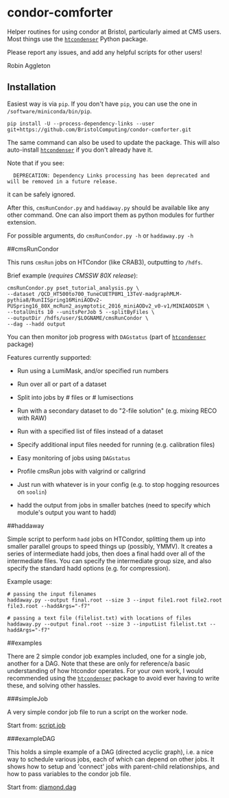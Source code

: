 # condor-comforter
Helper routines for using condor at Bristol, particularly aimed at CMS users.
Most things use the [`htcondenser`](https://github.com/raggleton/htcondenser) Python package.

Please report any issues, and add any helpful scripts for other users!

Robin Aggleton

## Installation

Easiest way is via `pip`. If you don't have `pip`, you can use the one in `/software/miniconda/bin/pip`.

```
pip install -U --process-dependency-links --user git+https://github.com/BristolComputing/condor-comforter.git
```
The same command can also be used to update the package. This will also auto-install [`htcondenser`](https://github.com/raggleton/htcondenser) if you don't already have it.

Note that if you see:

```
  DEPRECATION: Dependency Links processing has been deprecated and will be removed in a future release.
```

it can be safely ignored.

After this, `cmsRunCondor.py` and `haddaway.py` should be available like any other command.
One can also import them as python modules for further extension.

For possible arguments, do `cmsRunCondor.py -h` or `haddaway.py -h`

##cmsRunCondor

This runs `cmsRun` jobs on HTCondor (like CRAB3), outputting to `/hdfs`.

Brief example (_requires CMSSW 80X release_):

```
cmsRunCondor.py pset_tutorial_analysis.py \
--dataset /QCD_HT500to700_TuneCUETP8M1_13TeV-madgraphMLM-pythia8/RunIISpring16MiniAODv2-PUSpring16_80X_mcRun2_asymptotic_2016_miniAODv2_v0-v1/MINIAODSIM \
--totalUnits 10 --unitsPerJob 5 --splitByFiles \
--outputDir /hdfs/user/$LOGNAME/cmsRunCondor \
--dag --hadd output
```

You can then monitor job progress with `DAGstatus` (part of [`htcondenser`](https://github.com/raggleton/htcondenser) package)

Features currently supported:

- Run using a LumiMask, and/or specified run numbers

- Run over all or part of a dataset

- Split into jobs by # files or # lumisections

- Run with a secondary dataset to do "2-file solution" (e.g. mixing RECO with RAW)

- Run with a specified list of files instead of a dataset

- Specify additional input files needed for running (e.g. calibration files)

- Easy monitoring of jobs using `DAGstatus`

- Profile cmsRun jobs with valgrind or callgrind

- Just run with whatever is in your config (e.g. to stop hogging resources on `soolin`)

- hadd the output from jobs in smaller batches (need to specify which module's output you want to hadd)

##haddaway

Simple script to perform `hadd` jobs on HTCondor, splitting them up into smaller parallel groups to speed things up (possibly, YMMV).
It creates a series of intermediate hadd jobs, then does a final hadd over all of the intermediate files.
You can specify the intermediate group size, and also specify the standard hadd options (e.g. for compression).

Example usage:

```
# passing the input filenames
haddaway.py --output final.root --size 3 --input file1.root file2.root file3.root --haddArgs="-f7"

# passing a text file (filelist.txt) with locations of files
haddaway.py --output final.root --size 3 --inputList filelist.txt --haddArgs="-f7"
```

##examples

There are 2 simple condor job examples included, one for a single job, another for a DAG.
Note that these are only for reference/a basic understanding of how htcondor operates.
For your own work, I would recommended using the [`htcondenser`](https://github.com/raggleton/htcondenser) package to avoid ever having to write these, and solving other hassles.

###simpleJob

A very simple condor job file to run a script on the worker node.

Start from: [script.job](examples/simpleJob/script.job)

###exampleDAG

This holds a simple example of a DAG (directed acyclic graph), i.e. a nice way to schedule various jobs, each of which can depend on other jobs.
It shows how to setup and 'connect' jobs with parent-child relationships, and how to pass variables to the condor job file.

Start from: [diamond.dag](examples/exampleDAG/diamond.dag)

